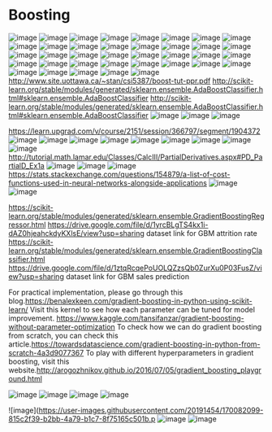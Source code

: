 # Boosting 

![image](https://user-images.githubusercontent.com/20191454/170043420-e273a5e9-bfd5-427f-9bd4-78428c0dadbd.png)
![image](https://user-images.githubusercontent.com/20191454/170043570-250c172a-693f-403b-9ebf-eae9cb803139.png)
![image](https://user-images.githubusercontent.com/20191454/170043710-ad765eef-0b44-4c21-a87c-2103877aecfb.png)
![image](https://user-images.githubusercontent.com/20191454/170043850-8338ff49-33dc-4765-9d1c-ac8fea0ac29f.png)
![image](https://user-images.githubusercontent.com/20191454/170044008-35b88b58-dec0-4bc7-872f-118fc41962b6.png)
![image](https://user-images.githubusercontent.com/20191454/170044686-2308317e-032d-4c46-8085-609da36b8576.png)
![image](https://user-images.githubusercontent.com/20191454/170044754-46e2f5c8-0746-4b4f-bcb5-e5a00fbc2a9a.png)
![image](https://user-images.githubusercontent.com/20191454/170046909-3a272da7-9a1d-486b-b23e-be4bc1fef32b.png)
![image](https://user-images.githubusercontent.com/20191454/170047662-21c53889-a4d5-4eba-9eea-89f30764a9bb.png)
![image](https://user-images.githubusercontent.com/20191454/170048018-85458e02-dc4a-482f-9406-8850dedbc5b1.png)
![image](https://user-images.githubusercontent.com/20191454/170048188-63736079-5b31-4e1b-acc2-cee3cf9e44ca.png)
![image](https://user-images.githubusercontent.com/20191454/170048745-25a8351d-6f41-47c8-bf02-e65707a1fa21.png)
![image](https://user-images.githubusercontent.com/20191454/170048895-00be8901-2e74-49f0-b0dc-74bd2a2f7d87.png)
![image](https://user-images.githubusercontent.com/20191454/170049072-d4a7a431-cd15-4ad1-95d7-f2e018d5e9c1.png)
![image](https://user-images.githubusercontent.com/20191454/170055775-afb5fa78-fc7b-463b-9943-e42f6cd89243.png)
![image](https://user-images.githubusercontent.com/20191454/170055924-9d72d239-46fb-4f77-8f77-c81a5abea396.png)
![image](https://user-images.githubusercontent.com/20191454/170056026-38f6436b-d4a1-4bb3-a2e7-6f254bb2a01c.png)
![image](https://user-images.githubusercontent.com/20191454/170056125-c22601af-3610-4094-bc1a-c6a732fab23f.png)
![image](https://user-images.githubusercontent.com/20191454/170056677-1870c7dc-428f-4611-8e04-8bcfacdb8ec5.png)
![image](https://user-images.githubusercontent.com/20191454/170056727-d6a44178-e12c-4b44-8331-39f67c8246ac.png)
![image](https://user-images.githubusercontent.com/20191454/170056794-15d30a73-6dcf-46e8-9402-79fa3e49b453.png)
![image](https://user-images.githubusercontent.com/20191454/170056892-6c6a19cc-f68c-4c0a-ab87-8c4db4484d29.png)
![image](https://user-images.githubusercontent.com/20191454/170057187-9d2ae7a1-18c1-4908-9aa1-576f7ad23e91.png)
![image](https://user-images.githubusercontent.com/20191454/170057287-56eadef2-e8f2-4686-ae51-5faff86a9444.png)
![image](https://user-images.githubusercontent.com/20191454/170057386-805bfae6-c108-43d2-8dc9-aea1d802ceb9.png)
![image](https://user-images.githubusercontent.com/20191454/170057689-ead91c89-6187-48ab-99b8-b22388f35706.png)
![image](https://user-images.githubusercontent.com/20191454/170057934-b9057729-56e5-47ea-b111-a1813e8312be.png)
![image](https://user-images.githubusercontent.com/20191454/170058095-bb87ec3f-a50d-49f8-9008-4dddeeebee3b.png)
![image](https://user-images.githubusercontent.com/20191454/170058436-5eb20ce9-d895-45b7-a13a-45b4b8bfa07d.png)
![image](https://user-images.githubusercontent.com/20191454/170069745-58db07e7-9e16-4ca8-92a4-6dc952c5bea7.png)
![image](https://user-images.githubusercontent.com/20191454/170069887-53757f03-8176-43fe-9754-161a6a24ae32.png)
![image](https://user-images.githubusercontent.com/20191454/170069965-e1416d9b-6a85-4299-96c3-a18e3dc9a0b9.png)
![image](https://user-images.githubusercontent.com/20191454/170070396-a716d62d-d879-4b7f-88e3-dd561d2f65a0.png)
![image](https://user-images.githubusercontent.com/20191454/170070666-733ec1a4-ad98-4cae-bc4c-c3039e096e05.png)
![image](https://user-images.githubusercontent.com/20191454/170070949-9fcc2d9d-872b-4c85-b8b0-41301ca66758.png)
![image](https://user-images.githubusercontent.com/20191454/170073951-fdceff90-0199-456d-829b-e7763599c5ba.png)
![image](https://user-images.githubusercontent.com/20191454/170071065-81214f15-1499-4938-9d29-5e1ba3932109.png)
http://www.site.uottawa.ca/~stan/csi5387/boost-tut-ppr.pdf
http://scikit-learn.org/stable/modules/generated/sklearn.ensemble.AdaBoostClassifier.html#sklearn.ensemble.AdaBoostClassifier
http://scikit-learn.org/stable/modules/generated/sklearn.ensemble.AdaBoostClassifier.html#sklearn.ensemble.AdaBoostClassifier
![image](https://user-images.githubusercontent.com/20191454/170074079-baeb7556-dde2-414d-914c-b6dec12c4caf.png)
![image](https://user-images.githubusercontent.com/20191454/170074162-c03082a4-f903-49f2-ad31-49da96d24395.png)
![image](https://user-images.githubusercontent.com/20191454/170074540-e9ae7e96-118a-4dae-b994-9e2c84da9f07.png)

https://learn.upgrad.com/v/course/2151/session/366797/segment/1904372
![image](https://user-images.githubusercontent.com/20191454/170075006-015365af-4c26-4126-b52c-e019d0d38e80.png)
![image](https://user-images.githubusercontent.com/20191454/170075827-71821592-5969-41a1-baa1-675285849743.png)
![image](https://user-images.githubusercontent.com/20191454/170076932-871601ea-252f-4371-94e0-694e4dd64aac.png)
![image](https://user-images.githubusercontent.com/20191454/170076989-926bd66e-c13d-4015-a068-aa537e42124a.png)
![image](https://user-images.githubusercontent.com/20191454/170077959-b3f79681-a910-478a-8600-9fa3c86f39da.png)
![image](https://user-images.githubusercontent.com/20191454/170078046-ee9c77d9-af6d-4625-ab36-09830289102b.png)
![image](https://user-images.githubusercontent.com/20191454/170078288-cf282aa8-da08-4532-872f-378bcf2715e4.png)
![image](https://user-images.githubusercontent.com/20191454/170078422-ba197b60-5ef8-4db7-9c08-87b143c1cdbb.png)
![image](https://user-images.githubusercontent.com/20191454/170078546-eb102f08-4769-40b7-b6a3-c3983a50e88d.png)
http://tutorial.math.lamar.edu/Classes/CalcIII/PartialDerivatives.aspx#PD_PartialD_Ex1a
![image](https://user-images.githubusercontent.com/20191454/170078849-fb36a4c7-9ca9-442e-a2a9-da333bae2f83.png)
![image](https://user-images.githubusercontent.com/20191454/170078968-ab9ec22a-f645-4188-80dd-b87ea3addaac.png)
![image](https://user-images.githubusercontent.com/20191454/170079946-f9d9b258-ed49-495f-b186-38a47e6a00ee.png)
https://stats.stackexchange.com/questions/154879/a-list-of-cost-functions-used-in-neural-networks-alongside-applications
![image](https://user-images.githubusercontent.com/20191454/170080130-e70ca1b5-f840-4635-82d5-a8cf6f70a28c.png)
![image](https://user-images.githubusercontent.com/20191454/170080224-67ab05c4-f97f-449d-ba0c-afab817311dc.png)

https://scikit-learn.org/stable/modules/generated/sklearn.ensemble.GradientBoostingRegressor.html
https://drive.google.com/file/d/1yrcBLgTS4kx1i-dAZ0hjeahckdyKXlsE/view?usp=sharing dataset link for GBM attrition rate
https://scikit-learn.org/stable/modules/generated/sklearn.ensemble.GradientBoostingClassifier.html
https://drive.google.com/file/d/1ztqRcqePoUOLQZzsQb0ZurXu0P03FusZ/view?usp=sharing dataset link for GBM sales prediction

For practical implementation, please go through this blog.https://benalexkeen.com/gradient-boosting-in-python-using-scikit-learn/
Visit this kernel to see how each parameter can be tuned for model improvement. https://www.kaggle.com/tansifanzar/gradient-boosting-without-parameter-optimization
To check how we can do gradient boosting from scratch, you can check this article.https://towardsdatascience.com/gradient-boosting-in-python-from-scratch-4a3d9077367
To play with different hyperparameters in gradient boosting, visit this website.http://arogozhnikov.github.io/2016/07/05/gradient_boosting_playground.html


![image](https://user-images.githubusercontent.com/20191454/170081036-ba58f55f-8b1b-4cd3-87ca-2080bf211515.png)
![image](https://user-images.githubusercontent.com/20191454/170081767-cfa76864-3e7f-426c-9872-667752318d45.png)
![image](https://user-images.githubusercontent.com/20191454/170081880-1ca58106-887a-4e50-9b2d-d0024688c6ea.png)
![image](https://user-images.githubusercontent.com/20191454/170081954-4b622063-a071-445b-927c-88df22b04ea9.png)

![image](https://user-images.githubusercontent.com/20191454/170082099-815c2f39-b2bb-4a79-b1c7-8f75165c501b.p
![image](https://user-images.githubusercontent.com/20191454/170082188-8b44ccb4-9b30-49a9-bc19-c684df42d615.png)
![image](https://user-images.githubusercontent.com/20191454/170082465-b22fb6e1-f44f-44df-ac68-9bdc4d3788e6.png)



















































































